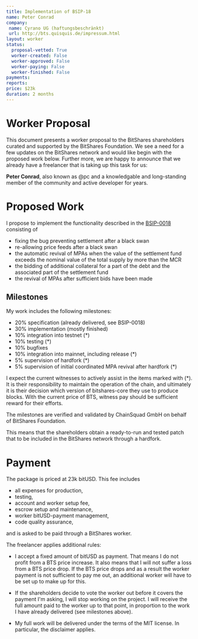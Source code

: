 ```yaml
---
title: Implementation of BSIP-18
name: Peter Conrad
company:
 name: Cyrano UG (haftungsbeschränkt)
 url: http://bts.quisquis.de/impressum.html
layout: worker
status:
  proposal-vetted: True
  worker-created: False
  worker-approved: False
  worker-paying: False
  worker-finished: False
payments:
reports:
price: $23k
duration: 2 months
---
```


# Worker Proposal

This document presents a worker proposal to the BitShares shareholders curated and 
supported by the BitShares Foundation. We see a need for a few updates on the BitShares
network and would like begin with the proposed work below. Further more, we are happy
to announce that we already have a freelancer that is taking up this task for us:

**Peter Conrad**, also known as @pc and a knowledgable and long-standing member of the
community and active developer for years.

# Proposed Work

I propose to implement the functionality described in the
[BSIP-0018](https://github.com/bitshares/bsips/blob/master/bsip-0018.md)
consisting of

* fixing the bug preventing settlement after a black swan
* re-allowing price feeds after a black swan
* the automatic revival of MPAs when the value of the settlement fund
  exceeds the nominal value of the total supply by more than the MCR
* the bidding of additional collateral for a part of the debt and the
  associated part of the settlement fund
* the revival of MPAs after sufficient bids have been made

## Milestones

My work includes the following milestones:

* 20% specification (already delivered, see BSIP-0018)
* 30% implementation (mostly finished)
* 10% integration into testnet (*)
* 10% testing (*)
* 10% bugfixes
* 10% integration into mainnet, including release (*)
*  5% supervision of hardfork (*)
*  5% supervision of initial coordinated MPA revival after hardfork (*)

I expect the current witnesses to actively assist in the items marked with (*).
It is their responsibility to maintain the operation of the chain, and
ultimately it is their decision which version of bitshares-core they use to
produce blocks. With the current price of BTS, witness pay should be sufficient
reward for their efforts.

The milestones are verified and validated by ChainSquad GmbH on behalf of
BitShares Foundation.

This means that the shareholders obtain a ready-to-run and tested patch that to
be included in the BitShares network through a hardfork.

# Payment

The package is priced at 23k bitUSD. This fee includes

 * all expenses for production,
 * testing,
 * account and worker setup fee,
 * escrow setup and maintenance,
 * worker bitUSD-payment management,
 * code quality assurance,

and is asked to be paid through a BitShares worker.

The freelancer applies additional rules:

* I accept a fixed amount of bitUSD as payment. That means I do not profit from
  a BTS price increase. It also means that I will not suffer a loss from a BTS
  price drop. If the BTS price drops and as a result the worker payment is not
  sufficient to pay me out, an additional worker will have to be set up to make
  up for this.

* If the shareholders decide to vote the worker out before it covers the
  payment I'm asking, I will stop working on the project. I will receive the
  full amount paid to the worker up to that point, in proportion to the work
  I have already delivered (see milestones above).

* My full work will be delivered under the terms of the MIT license. In
  particular, the disclaimer applies.
